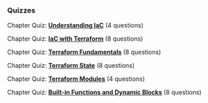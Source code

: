 ### Quizzes

Chapter Quiz: [**Understanding IaC**](https://app.linuxacademy.com/challenges/13aa3d1e-8d6e-4ce5-9602-eb1268d62640?redirect_uri=https:%2F%2Fapp.linuxacademy.com%2Fsearch%3Fquery%3Dterraform) (4 questions)

Chapter Quiz: [**IaC with Terraform**](https://app.linuxacademy.com/challenges/70308f42-44fa-4df9-8bf6-3c2fc5aa7d1d?redirect_uri=https:%2F%2Fapp.linuxacademy.com%2Fsearch%3Fquery%3Dterraform) (8 questions)

Chapter Quiz: [**Terraform Fundamentals**](https://app.linuxacademy.com/challenges/e116320b-5b46-4e11-b691-456567e704c4?redirect_uri=https:%2F%2Fapp.linuxacademy.com%2Fsearch%3Fquery%3Dterraform) (8 questions)

Chapter Quiz: [**Terraform State**](https://app.linuxacademy.com/challenges/f409e17c-c4d8-48ef-9c59-fb1f96d47a7d?redirect_uri=https:%2F%2Fapp.linuxacademy.com%2Fsearch%3Fquery%3Dterraform) (8 questions)

Chapter Quiz: [**Terraform Modules**](https://app.linuxacademy.com/challenges/404a0a3a-381d-4530-b4df-26ab5d11d9c0?redirect_uri=https:%2F%2Flinuxacademy.com%2Fcp%2Fmodules%2Fview%2Fid%2F803) (4 questions)

Chapter Quiz: [**Built-in Functions and Dynamic Blocks**](https://app.linuxacademy.com/challenges/b0fb43f8-7136-4df5-b6d3-54cce4ef769e?redirect_uri=https:%2F%2Fapp.linuxacademy.com%2Fsearch%3Fquery%3Dterraform) (8 questions)
